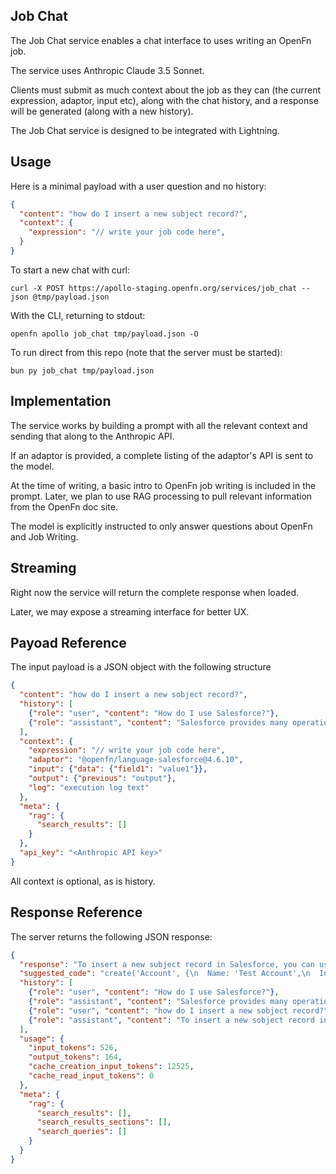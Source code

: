 ## Job Chat

The Job Chat service enables a chat interface to uses writing an OpenFn job.

The service uses Anthropic Claude 3.5 Sonnet.

Clients must submit as much context about the job as they can (the current
expression, adaptor, input etc), along with the chat history, and a response
will be generated (along with a new history).

The Job Chat service is designed to be integrated with Lightning.

## Usage

Here is a minimal payload with a user question and no history:

```json
{
  "content": "how do I insert a new subject record?",
  "context": {
    "expression": "// write your job code here",
  }
}
```

To start a new chat with curl:

```
curl -X POST https://apollo-staging.openfn.org/services/job_chat --json @tmp/payload.json
```

With the CLI, returning to stdout:

```
openfn apollo job_chat tmp/payload.json -O
```

To run direct from this repo (note that the server must be started):

```
bun py job_chat tmp/payload.json
```

## Implementation

The service works by building a prompt with all the relevant context and sending
that along to the Anthropic API.

If an adaptor is provided, a complete listing of the adaptor's API is sent to
the model.

At the time of writing, a basic intro to OpenFn job writing is included in the
prompt. Later, we plan to use RAG processing to pull relevant information from
the OpenFn doc site.

The model is explicitly instructed to only answer questions about OpenFn and Job
Writing.

## Streaming

Right now the service will return the complete response when loaded.

Later, we may expose a streaming interface for better UX.

## Payoad Reference

The input payload is a JSON object with the following structure

```json
{
  "content": "how do I insert a new sobject record?",
  "history": [
    {"role": "user", "content": "How do I use Salesforce?"},
    {"role": "assistant", "content": "Salesforce provides many operations..."}
  ],
  "context": {
    "expression": "// write your job code here",
    "adaptor": "@openfn/language-salesforce@4.6.10",
    "input": {"data": {"field1": "value1"}},
    "output": {"previous": "output"},
    "log": "execution log text"
  },
  "meta": {
    "rag": {
      "search_results": []
    }
  },
  "api_key": "<Anthropic API key>"
}
```

All context is optional, as is history.

## Response Reference

The server returns the following JSON response:

```json
{
  "response": "To insert a new subject record in Salesforce, you can use the create operation...",
  "suggested_code": "create('Account', {\n  Name: 'Test Account',\n  Industry: 'Technology'\n});",
  "history": [
    {"role": "user", "content": "How do I use Salesforce?"},
    {"role": "assistant", "content": "Salesforce provides many operations..."},
    {"role": "user", "content": "how do I insert a new sobject record?"},
    {"role": "assistant", "content": "To insert a new sobject record in Salesforce, you can use the create operation..."}
  ],
  "usage": {
    "input_tokens": 526,
    "output_tokens": 164,
    "cache_creation_input_tokens": 12525,
    "cache_read_input_tokens": 0
  },
  "meta": {
    "rag": {
      "search_results": [],
      "search_results_sections": [],
      "search_queries": []
    }
  }
}
```
